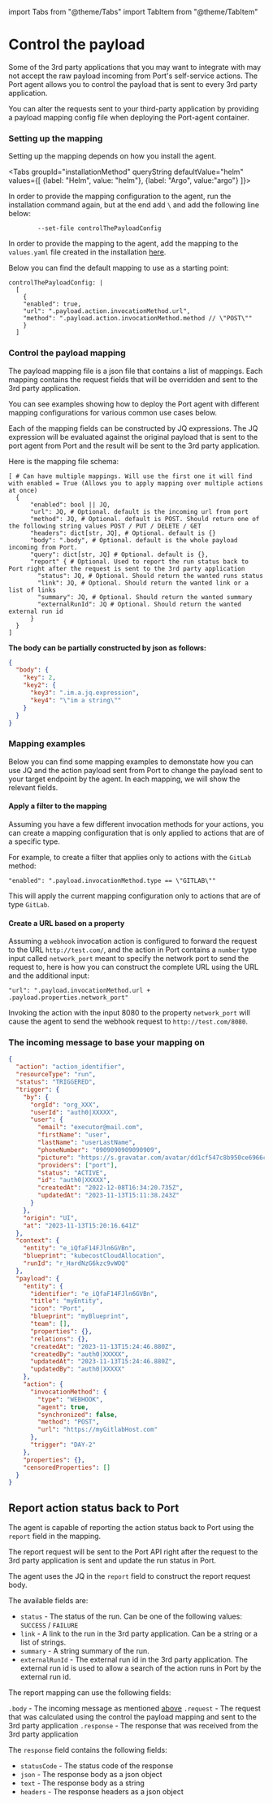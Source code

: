 import Tabs from "@theme/Tabs"
import TabItem from "@theme/TabItem"

# Control the payload

Some of the 3rd party applications that you may want to integrate with may not accept the raw payload incoming from
Port's
self-service actions. The Port agent allows you to control the payload that is sent to every 3rd party application.

You can alter the requests sent to your third-party application by providing a payload mapping config file when
deploying the
Port-agent container.

### Setting up the mapping

Setting up the mapping depends on how you install the agent.

<Tabs groupId="installationMethod" queryString defaultValue="helm" values={[
  {label: "Helm", value: "helm"},
  {label: "Argo", value:"argo"}
]}>

<TabItem value="helm">

In order to provide the mapping configuration to the agent, run the installation command again, but at the end add `\` and add the following line below:

```
        --set-file controlThePayloadConfig
```

</TabItem>

<TabItem value="argo">

In order to provide the mapping to the agent, add the mapping to the `values.yaml` file created in the installation [here](https://docs.getport.io/create-self-service-experiences/setup-backend/webhook/port-execution-agent/installation-methods/argocd#installation).

Below you can find the default mapping to use as a starting point:

```
controlThePayloadConfig: |
  [
    {
    "enabled": true,
    "url": ".payload.action.invocationMethod.url",
    "method": ".payload.action.invocationMethod.method // \"POST\""
    }
  ]
```
</TabItem>
</Tabs>

### Control the payload mapping

The payload mapping file is a json file that contains a list of mappings. Each mapping contains the request fields that
will be overridden and sent to the 3rd party application.

You can see examples showing how to deploy the Port agent with different mapping configurations for various common use
cases below.

Each of the mapping fields can be constructed by JQ expressions. The JQ expression will be evaluated against the
original payload that is sent to the port agent from Port and the result will be sent to the 3rd party application.

Here is the mapping file schema:

```showLineNumbers
[ # Can have multiple mappings. Will use the first one it will find with enabled = True (Allows you to apply mapping over multiple actions at once)
  {
      "enabled": bool || JQ,
      "url": JQ, # Optional. default is the incoming url from port
      "method": JQ, # Optional. default is POST. Should return one of the following string values POST / PUT / DELETE / GET
      "headers": dict[str, JQ], # Optional. default is {}
      "body": ".body", # Optional. default is the whole payload incoming from Port.
      "query": dict[str, JQ] # Optional. default is {},
      "report" { # Optional. Used to report the run status back to Port right after the request is sent to the 3rd party application
        "status": JQ, # Optional. Should return the wanted runs status
        "link": JQ, # Optional. Should return the wanted link or a list of links
        "summary": JQ, # Optional. Should return the wanted summary
        "externalRunId": JQ # Optional. Should return the wanted external run id
      }
  }
]
```

**The body can be partially constructed by json as follows:**

```json showLineNumbers
{
  "body": {
    "key": 2,
    "key2": {
      "key3": ".im.a.jq.expression",
      "key4": "\"im a string\""
    }
  }
}
```

### Mapping examples

Below you can find some mapping examples to demonstate how you can use JQ and the action payload sent from Port to change the payload sent to your target endpoint by the agent.
In each mapping, we will show the relevant fields.

#### Apply a filter to the mapping

Assuming you have a few different invocation methods for your actions, you can create a mapping configuration that is only applied to actions that are of a specific type.

For example, to create a filter that applies only to actions with the `GitLab` method:

```
"enabled": ".payload.invocationMethod.type == \"GITLAB\""
```

This will apply the current mapping configuration only to actions that are of type `GitLab`.

#### Create a URL based on a property

Assuming a `webhook` invocation action is configured to forward the request to the URL `http://test.com/`, and the action in Port contains a `number` type input called `network_port` meant to specify the network port to send the request to, here is how you can construct the complete URL using the URL and the additional input:

```
"url": ".payload.invocationMethod.url + .payload.properties.network_port"
```

Invoking the action with the input 8080 to the property `network_port` will cause the agent to send the webhook request to `http://test.com/8080`.

### The incoming message to base your mapping on

```json showLineNumbers
{
  "action": "action_identifier",
  "resourceType": "run",
  "status": "TRIGGERED",
  "trigger": {
    "by": {
      "orgId": "org_XXX",
      "userId": "auth0|XXXXX",
      "user": {
        "email": "executor@mail.com",
        "firstName": "user",
        "lastName": "userLastName",
        "phoneNumber": "0909090909090909",
        "picture": "https://s.gravatar.com/avatar/dd1cf547c8b950ce6966c050234ac997?s=480&r=pg&d=https%3A%2F%2Fcdn.auth0.com%2Favatars%2Fga.png",
        "providers": ["port"],
        "status": "ACTIVE",
        "id": "auth0|XXXXX",
        "createdAt": "2022-12-08T16:34:20.735Z",
        "updatedAt": "2023-11-13T15:11:38.243Z"
      }
    },
    "origin": "UI",
    "at": "2023-11-13T15:20:16.641Z"
  },
  "context": {
    "entity": "e_iQfaF14FJln6GVBn",
    "blueprint": "kubecostCloudAllocation",
    "runId": "r_HardNzG6kzc9vWOQ"
  },
  "payload": {
    "entity": {
      "identifier": "e_iQfaF14FJln6GVBn",
      "title": "myEntity",
      "icon": "Port",
      "blueprint": "myBlueprint",
      "team": [],
      "properties": {},
      "relations": {},
      "createdAt": "2023-11-13T15:24:46.880Z",
      "createdBy": "auth0|XXXXX",
      "updatedAt": "2023-11-13T15:24:46.880Z",
      "updatedBy": "auth0|XXXXX"
    },
    "action": {
      "invocationMethod": {
        "type": "WEBHOOK",
        "agent": true,
        "synchronized": false,
        "method": "POST",
        "url": "https://myGitlabHost.com"
      },
      "trigger": "DAY-2"
    },
    "properties": {},
    "censoredProperties": []
  }
}
```

## Report action status back to Port

The agent is capable of reporting the action status back to Port using the `report` field in the mapping.

The report request will be sent to the Port API right after the request to the 3rd party application is sent and update
the run status in Port.

The agent uses the JQ in the `report` field to construct the report request body.

The available fields are:

- `status` - The status of the run. Can be one of the following values: `SUCCESS` / `FAILURE`
- `link` - A link to the run in the 3rd party application. Can be a string or a list of strings.
- `summary` - A string summary of the run.
- `externalRunId` - The external run id in the 3rd party application. The external run id is used to allow a search of
  the action runs in Port by the external run id.

The report mapping can use the following fields:

`.body` - The incoming message as mentioned [above](#the-incoming-message-to-base-your-mapping-on)
`.request` - The request that was calculated using the control the payload mapping and sent to the 3rd party application
`.response` - The response that was received from the 3rd party application

The `response` field contains the following fields:

- `statusCode` - The status code of the response
- `json` - The response body as a json object
- `text` - The response body as a string
- `headers` - The response headers as a json object
